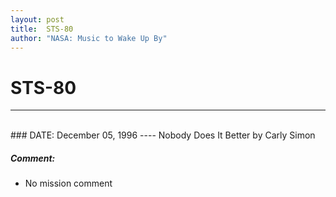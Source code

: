 ```yaml
---
layout: post
title:  STS-80
author: "NASA: Music to Wake Up By"
---
```


# STS-80
----
<br/>
### DATE: December 05, 1996
----
Nobody Does It Better by Carly Simon

##### Comment:
* No mission comment
